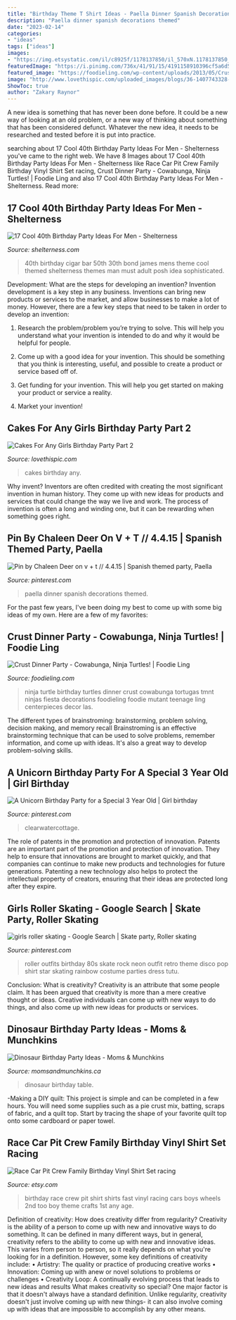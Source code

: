 ```yaml
---
title: "Birthday Theme T Shirt Ideas - Paella Dinner Spanish Decorations Themed"
description: "Paella dinner spanish decorations themed"
date: "2023-02-14"
categories:
- "ideas"
tags: ["ideas"]
images:
- "https://img.etsystatic.com/il/c8925f/1178137850/il_570xN.1178137850_8bmi.jpg?version=0"
featuredImage: "https://i.pinimg.com/736x/41/91/15/4191158910396cf5a6d50a4e0f6dad7e--roller-disco-disco-party.jpg"
featured_image: "https://foodieling.com/wp-content/uploads/2013/05/CrustDinnerParty2528252529-3.jpg"
image: "http://www.lovethispic.com/uploaded_images/blogs/36-1407743328-3-2.jpg"
ShowToc: true
author: "Zakary Raynor"
---
```



A new idea is something that has never been done before. It could be a new way of looking at an old problem, or a new way of thinking about something that has been considered defunct. Whatever the new idea, it needs to be researched and tested before it is put into practice.

	

		
searching about 17 Cool 40th Birthday Party Ideas For Men - Shelterness you've came to the right web. We have 8 Images about 17 Cool 40th Birthday Party Ideas For Men - Shelterness like Race Car Pit Crew Family Birthday Vinyl Shirt Set racing, Crust Dinner Party - Cowabunga, Ninja Turtles! | Foodie Ling and also 17 Cool 40th Birthday Party Ideas For Men - Shelterness. Read more:
		
    
## 17 Cool 40th Birthday Party Ideas For Men - Shelterness

<img loading=lazy src="http://i.shelterness.com/2017/02/05-cigar-bar-is-a-must-for-a-40th-birthday-party.jpg" onerror="this.onerror=null;this.src='https://tse2.mm.bing.net/th?id=OIP.1cUbFKa-i0aXTaqHqVx7MQHaLL&amp;pid=15.1';" alt="17 Cool 40th Birthday Party Ideas For Men - Shelterness">

_Source: shelterness.com_

>40th birthday cigar bar 50th 30th bond james mens theme cool themed shelterness themes man must adult posh idea sophisticated. 

	

Development: What are the steps for developing an invention?
Invention development is a key step in any business. Inventions can bring new products or services to the market, and allow businesses to make a lot of money. However, there are a few key steps that need to be taken in order to develop an invention:
1. Research the problem/problem you’re trying to solve. This will help you understand what your invention is intended to do and why it would be helpful for people.

2. Come up with a good idea for your invention. This should be something that you think is interesting, useful, and possible to create a product or service based off of.

3. Get funding for your invention. This will help you get started on making your product or service a reality.

4. Market your invention!

    
## Cakes For Any Girls Birthday Party Part 2

<img loading=lazy src="http://www.lovethispic.com/uploaded_images/blogs/36-1407743328-3-2.jpg" onerror="this.onerror=null;this.src='https://tse1.mm.bing.net/th?id=OIP.q-Au9-1_wdRKQLInrs9hxAHaLH&amp;pid=15.1';" alt="Cakes For Any Girls Birthday Party Part 2">

_Source: lovethispic.com_

>cakes birthday any. 

	

Why invent?
Inventors are often credited with creating the most significant invention in human history. They come up with new ideas for products and services that could change the way we live and work. The process of invention is often a long and winding one, but it can be rewarding when something goes right.

    
## Pin By Chaleen Deer On V + T // 4.4.15 | Spanish Themed Party, Paella

<img loading=lazy src="https://i.pinimg.com/736x/7c/36/79/7c3679f965dcd33d3b49b63e127e3c98--spanish-dinner-paella-party.jpg" onerror="this.onerror=null;this.src='https://tse1.mm.bing.net/th?id=OIP.b_PrffbSHSlg6j1dEay7_ADNEw&amp;pid=15.1';" alt="Pin by Chaleen Deer on v + t // 4.4.15 | Spanish themed party, Paella">

_Source: pinterest.com_

>paella dinner spanish decorations themed. 

	

For the past few years, I've been doing my best to come up with some big ideas of my own. Here are a few of my favorites: 

    
## Crust Dinner Party - Cowabunga, Ninja Turtles! | Foodie Ling

<img loading=lazy src="https://foodieling.com/wp-content/uploads/2013/05/CrustDinnerParty2528252529-3.jpg" onerror="this.onerror=null;this.src='https://tse4.mm.bing.net/th?id=OIP.quw2GdQ41QA6SDkdcn9xmAHaJ4&amp;pid=15.1';" alt="Crust Dinner Party - Cowabunga, Ninja Turtles! | Foodie Ling">

_Source: foodieling.com_

>ninja turtle birthday turtles dinner crust cowabunga tortugas tmnt ninjas fiesta decorations foodieling foodie mutant teenage ling centerpieces decor las. 

	

The different types of brainstroming: brainstorming, problem solving, decision making, and memory recall
Brainstroming is an effective brainstorming technique that can be used to solve problems, remember information, and come up with ideas. It's also a great way to develop problem-solving skills.

    
## A Unicorn Birthday Party For A Special 3 Year Old | Girl Birthday

<img loading=lazy src="https://i.pinimg.com/736x/ef/a6/cd/efa6cdfdeeabba3139b9b177bfc43ba1.jpg" onerror="this.onerror=null;this.src='https://tse2.mm.bing.net/th?id=OIP.1PWyEJOmMv2YZNmcqegqXAAAAA&amp;pid=15.1';" alt="A Unicorn Birthday Party for a Special 3 Year Old | Girl birthday">

_Source: pinterest.com_

>clearwatercottage. 

	

The role of patents in the promotion and protection of innovation.
Patents are an important part of the promotion and protection of innovation. They help to ensure that innovations are brought to market quickly, and that companies can continue to make new products and technologies for future generations. Patenting a new technology also helps to protect the intellectual property of creators, ensuring that their ideas are protected long after they expire.

    
## Girls Roller Skating - Google Search | Skate Party, Roller Skating

<img loading=lazy src="https://i.pinimg.com/736x/41/91/15/4191158910396cf5a6d50a4e0f6dad7e--roller-disco-disco-party.jpg" onerror="this.onerror=null;this.src='https://tse2.mm.bing.net/th?id=OIP.FFo1EOy7lq-ECbJHG2uVygHaKS&amp;pid=15.1';" alt="girls roller skating - Google Search | Skate party, Roller skating">

_Source: pinterest.com_

>roller outfits birthday 80s skate rock neon outfit retro theme disco pop shirt star skating rainbow costume parties dress tutu. 

	

Conclusion: What is creativity?
Creativity is an attribute that some people claim. It has been argued that creativity is more than a mere creative thought or ideas. Creative individuals can come up with new ways to do things, and also come up with new ideas for products or services.

    
## Dinosaur Birthday Party Ideas - Moms &amp; Munchkins

<img loading=lazy src="https://www.momsandmunchkins.ca/wp-content/uploads/2012/06/dinosaur-party-table-15m.jpg" onerror="this.onerror=null;this.src='https://tse2.mm.bing.net/th?id=OIP.HYYboGeXJh0jDhDm9wonPwHaLH&amp;pid=15.1';" alt="Dinosaur Birthday Party Ideas - Moms &amp; Munchkins">

_Source: momsandmunchkins.ca_

>dinosaur birthday table. 

	

-Making a DIY quilt: This project is simple and can be completed in a few hours. You will need some supplies such as a pie crust mix, batting, scraps of fabric, and a quilt top. Start by tracing the shape of your favorite quilt top onto some cardboard or paper towel.

    
## Race Car Pit Crew Family Birthday Vinyl Shirt Set Racing

<img loading=lazy src="https://img.etsystatic.com/il/c8925f/1178137850/il_570xN.1178137850_8bmi.jpg?version=0" onerror="this.onerror=null;this.src='https://tse3.mm.bing.net/th?id=OIP.dV3OYaHzVEKG6ZGyTz2t3gHaHa&amp;pid=15.1';" alt="Race Car Pit Crew Family Birthday Vinyl Shirt Set racing">

_Source: etsy.com_

>birthday race crew pit shirt shirts fast vinyl racing cars boys wheels 2nd too boy theme crafts 1st any age. 

	

Definition of creativity: How does creativity differ from regularity?
Creativity is the ability of a person to come up with new and innovative ways to do something. It can be defined in many different ways, but in general, creativity refers to the ability to come up with new and innovative ideas. This varies from person to person, so it really depends on what you're looking for in a definition. However, some key definitions of creativity include: • Artistry: The quality or practice of producing creative works • Innovation: Coming up with anew or novel solutions to problems or challenges • Creativity Loop: A continually evolving process that leads to new ideas and results 
What makes creativity so special? One major factor is that it doesn't always have a standard definition. Unlike regularity, creativity doesn't just involve coming up with new things- it can also involve coming up with ideas that are impossible to accomplish by any other means.

